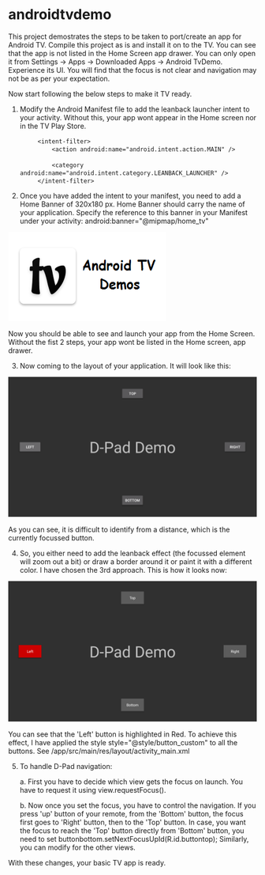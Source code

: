 # androidtvdemo
This project demostrates the steps to be taken to port/create an app for Android TV. Compile this project as is and install it on to the TV. You can see that the app is not listed in the Home Screen app drawer. You can only open it from Settings -> Apps -> Downloaded Apps -> Android TvDemo.
Experience its UI. You will find that the focus is not clear and navigation may not be as per your expectation.

Now start following the below steps to make it TV ready.

1. Modify the Android Manifest file to add the leanback launcher intent to your activity.
Without this, your app wont appear in the Home screen nor in the TV Play Store.
            
            <intent-filter>
                <action android:name="android.intent.action.MAIN" />

                <category android:name="android.intent.category.LEANBACK_LAUNCHER" />
            </intent-filter>
2. Once you have added the intent to your manifest, you need to add a Home Banner of 320x180 px. 
Home Banner should carry the name of your application.
Specify the reference to this banner in your Manifest under your activity: android:banner="@mipmap/home_tv"

![Alt text](/app/src/main/res/mipmap-xhdpi/home_tv.png?raw=true "Home Banner")

Now you should be able to see and launch your app from the Home Screen.
Without the fist 2 steps, your app wont be listed in the Home screen, app drawer.

3. Now coming to the layout of your application. It will look like this:

![Alt text](/screenshots/buttons_no_style.png?raw=true "Buttons with No Styling")

As you can see, it is difficult to identify from a distance, which is the currently focussed button.

4. So, you either need to add the leanback effect (the focussed element will zoom out a bit) or draw a border around it
or paint it with a different color. I have chosen the 3rd approach. This is how it looks now:

![Alt text](/screenshots/button_with_style.png?raw=true "Buttons with Styling")

You can see that the 'Left' button is highlighted in Red.
To achieve this effect, I have applied the style style="@style/button_custom" to all the buttons.
See /app/src/main/res/layout/activity_main.xml

5. To handle D-Pad navigation:

    a. First you have to decide which view gets the focus on launch.
    You have to request it using view.requestFocus().
    
    b. Now once you set the focus, you have to control the navigation.
    If you press 'up' button of your remote, from the 'Bottom' button, the focus first goes to 'Right' button, then to the 'Top' button. In case, you want the focus to reach the 'Top' button directly from 'Bottom' button, you need to set
    buttonbottom.setNextFocusUpId(R.id.buttontop);
Similarly, you can modify for the other views.

With these changes, your basic TV app is ready.
